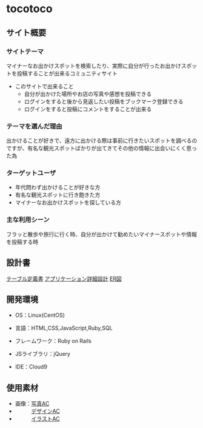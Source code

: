 # tocotoco



## サイト概要

### サイトテーマ

マイナーなお出かけスポットを検索したり、実際に自分が行ったお出かけスポットを投稿することが出来るコミュニティサイト

 - このサイトで出来ること
   - 自分が出かけた場所やお店の写真や感想を投稿できる
   - ログインをすると後から見返したい投稿をブックマーク登録できる
   - ログインをすると投稿にコメントをすることが出来る



### テーマを選んだ理由

出かけることが好きで、遠方に出かける際は事前に行きたいスポットを調べるのですが、有名な観光スポットばかりが出てきてその他の情報に出会いにくく思った為



### ターゲットユーザ

 - 年代問わず出かけることが好きな方
 - 有名な観光スポットに行き飽きた方
 - マイナーなお出かけスポットを探している方




### 主な利用シーン

フラッと散歩や旅行に行く時、自分が出かけて勧めたいマイナースポットや情報を投稿する時



## 設計書

[テーブル定義書](https://docs.google.com/spreadsheets/d/1F860Gat4eXF3elsR5LEAhWnZm-dTVWGoaf3sarpqB00/edit?usp=sharing)
[アプリケーション詳細設計](https://docs.google.com/spreadsheets/d/16srDB3yXTKFbV4GBBAR8mJPBs1fD-bgyxVF57f1Du_I/edit?usp=sharing)
[ER図](https://viewer.diagrams.net/?tags=%7B%7D&highlight=0000ff&edit=_blank&layers=1&nav=1#G1yLM3WNfOl4aEdo-7xzRKNKDekkNptI1i)




## 開発環境

- OS：Linux(CentOS)

- 言語：HTML,CSS,JavaScript,Ruby,SQL

- フレームワーク：Ruby on Rails

- JSライブラリ：jQuery

- IDE：Cloud9



## 使用素材

- 画像：[写真AC](https://www.photo-ac.com/)
- 　　　[デザインAC](https://www.design-ac.net/)
- 　　　[イラストAC](https://www.ac-illust.com/)

